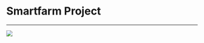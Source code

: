 # Smartfarm Project
<hr/>
<img src="https://img.shields.io/badge/Github-181717?style=flat-square&logo=Github&logoColor=white"/>


